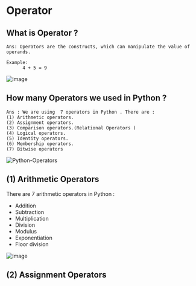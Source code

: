 # Operator 
## What is Operator ?
```
Ans: Operators are the constructs, which can manipulate the value of operands.

Example: 
      4 + 5 = 9
 ``` 
 ![image](https://user-images.githubusercontent.com/116889143/202098121-5e6bed10-d12f-497a-a1c6-d62fe74668a2.png)

 
 ## How many Operators we used in Python ?
 ```
 Ans : We are using  7 operators in Python . There are :
 (1) Arithmetic operators.
 (2) Assignment operators.
 (3) Comparison operators.(Relational Operators )
 (4) Logical operators.
 (5) Identity operators.
 (6) Membership operators.
 (7) Bitwise operators
 ```
 ![Python-Operators](https://user-images.githubusercontent.com/116889143/202097779-26dd37d4-0deb-4f33-8c2a-4344729d7698.png)

 
 ## (1) Arithmetic Operators 

 There are 7 arithmetic operators in Python :
 - Addition
 - Subtraction
 - Multiplication
 - Division
 - Modulus
 - Exponentiation
 - Floor division
 
 ![image](https://user-images.githubusercontent.com/116889143/204562953-21371fe3-a18e-434c-9ce4-5807317a91d6.png)
 
 
## (2) Assignment Operators 



